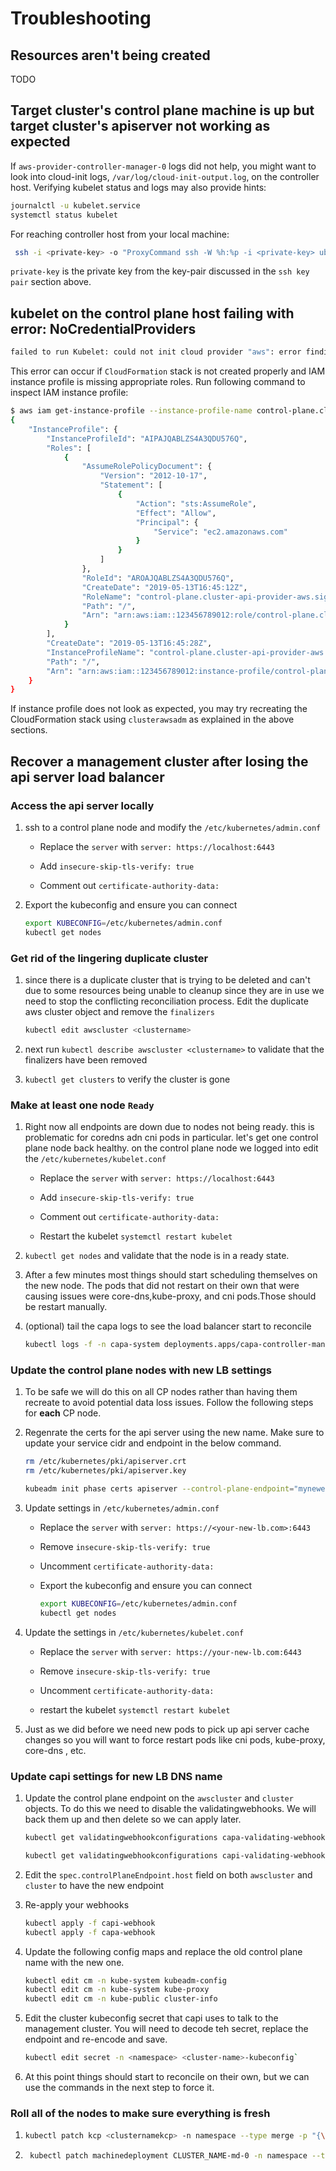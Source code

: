 # Troubleshooting

## Resources aren't being created

TODO

## Target cluster's control plane machine is up but target cluster's apiserver not working as expected

If `aws-provider-controller-manager-0` logs did not help, you might want to look into cloud-init logs, `/var/log/cloud-init-output.log`, on the controller host.
Verifying kubelet status and logs may also provide hints:
```bash
journalctl -u kubelet.service
systemctl status kubelet
```
For reaching controller host from your local machine:
```bash
 ssh -i <private-key> -o "ProxyCommand ssh -W %h:%p -i <private-key> ubuntu@<bastion-IP>" ubuntu@<controller-host-IP>
 ```

`private-key` is the private key from the key-pair discussed in the `ssh key pair` section above.

## kubelet on the control plane host failing with error: NoCredentialProviders
```bash
failed to run Kubelet: could not init cloud provider "aws": error finding instance i-0c276f2a1f1c617b2: "error listing AWS instances: \"NoCredentialProviders: no valid providers in chain. Deprecated.\\n\\tFor verbose messaging see aws.Config.CredentialsChainVerboseErrors\""
```
This error can occur if `CloudFormation` stack is not created properly and IAM instance profile is missing appropriate roles. Run following command to inspect IAM instance profile:
```bash
$ aws iam get-instance-profile --instance-profile-name control-plane.cluster-api-provider-aws.sigs.k8s.io --output json
{
    "InstanceProfile": {
        "InstanceProfileId": "AIPAJQABLZS4A3QDU576Q",
        "Roles": [
            {
                "AssumeRolePolicyDocument": {
                    "Version": "2012-10-17",
                    "Statement": [
                        {
                            "Action": "sts:AssumeRole",
                            "Effect": "Allow",
                            "Principal": {
                                "Service": "ec2.amazonaws.com"
                            }
                        }
                    ]
                },
                "RoleId": "AROAJQABLZS4A3QDU576Q",
                "CreateDate": "2019-05-13T16:45:12Z",
                "RoleName": "control-plane.cluster-api-provider-aws.sigs.k8s.io",
                "Path": "/",
                "Arn": "arn:aws:iam::123456789012:role/control-plane.cluster-api-provider-aws.sigs.k8s.io"
            }
        ],
        "CreateDate": "2019-05-13T16:45:28Z",
        "InstanceProfileName": "control-plane.cluster-api-provider-aws.sigs.k8s.io",
        "Path": "/",
        "Arn": "arn:aws:iam::123456789012:instance-profile/control-plane.cluster-api-provider-aws.sigs.k8s.io"
    }
}

```
If instance profile does not look as expected, you may try recreating the CloudFormation stack using `clusterawsadm` as explained in the above sections.


## Recover a management cluster after losing the api server load balancer

### **Access the api server locally**

1. ssh to a control plane node and modify the `/etc/kubernetes/admin.conf`

    * Replace the `server` with `server: https://localhost:6443`

    * Add `insecure-skip-tls-verify: true`

    * Comment out `certificate-authority-data:`

2. Export the kubeconfig and ensure you can connect

    ```bash
    export KUBECONFIG=/etc/kubernetes/admin.conf
    kubectl get nodes
    ```


### **Get rid of the lingering duplicate cluster**

1. since there is a duplicate cluster that is trying to be deleted and can't due to some resources being unable to cleanup since they are in use we need to stop the conflicting reconciliation process. Edit the duplicate aws cluster object and remove the `finalizers`

    ```bash
    kubectl edit awscluster <clustername>
    ```
2. next run `kubectl describe awscluster <clustername>` to validate that the finalizers have been removed

3. `kubectl get clusters` to verify the cluster is gone


### **Make at least one node `Ready`**

1. Right now all endpoints are down due to nodes not being ready. this is problematic for coredns adn cni pods in particular. let's get one control plane node back healthy. on the control plane node we logged into edit the `/etc/kubernetes/kubelet.conf`

    * Replace the `server` with `server: https://localhost:6443`

    * Add `insecure-skip-tls-verify: true`

    * Comment out `certificate-authority-data:`

    * Restart the kubelet `systemctl restart kubelet`

2. `kubectl get nodes` and validate that the node is in a  ready state.
3. After a few minutes most things should start scheduling themselves on the new node. The pods that did not restart on their own that were causing issues were core-dns,kube-proxy, and cni pods.Those should be restart manually.
4. (optional) tail the capa logs to see the load balancer start to reconcile

    ```bash
    kubectl logs -f -n capa-system deployments.apps/capa-controller-manager`
    ```

### **Update the control plane nodes with new LB settings**

1. To be safe we will do this on all CP nodes rather than having them recreate to avoid potential data loss issues. Follow the following steps for **each** CP node.

2. Regenrate the certs for the api server using the new name. Make sure to update your service cidr and endpoint in the below command.

    ```bash
    rm /etc/kubernetes/pki/apiserver.crt
    rm /etc/kubernetes/pki/apiserver.key

    kubeadm init phase certs apiserver --control-plane-endpoint="mynewendpoint.com" --service-cidr=100.64.0.0/13 -v10
    ```

3. Update settings in `/etc/kubernetes/admin.conf`

    * Replace the `server` with `server: https://<your-new-lb.com>:6443`
    
    * Remove `insecure-skip-tls-verify: true`

    * Uncomment `certificate-authority-data:`

    * Export the kubeconfig and ensure you can connect 

        ```bash
        export KUBECONFIG=/etc/kubernetes/admin.conf
        kubectl get nodes
        ```

4. Update the settings in `/etc/kubernetes/kubelet.conf`

    * Replace the `server` with `server: https://your-new-lb.com:6443`

    * Remove `insecure-skip-tls-verify: true`

    * Uncomment `certificate-authority-data:`

    * restart the kubelet `systemctl restart kubelet`

5. Just as we did before we need new pods to pick up api server cache changes so  you will want to force restart pods like cni pods, kube-proxy, core-dns , etc.

### Update capi settings for new LB DNS name

1. Update the control plane endpoint on the `awscluster` and `cluster` objects. To do this we need to disable the validatingwebhooks. We will back them up and then delete so we can apply later.

    ```bash
    kubectl get validatingwebhookconfigurations capa-validating-webhook-configuration -o yaml > capa-webhook && kubectl delete validatingwebhookconfigurations capa-validating-webhook-configuration

    kubectl get validatingwebhookconfigurations capi-validating-webhook-configuration -o yaml > capi-webhook && kubectl delete validatingwebhookconfigurations capi-validating-webhook-configuration
    ```

2. Edit the `spec.controlPlaneEndpoint.host` field on both `awscluster` and `cluster` to have the new endpoint

3. Re-apply your webhooks

    ```bash
    kubectl apply -f capi-webhook
    kubectl apply -f capa-webhook
    ```


4. Update the following config maps and replace the old control plane name with the new one.

    ```bash
    kubectl edit cm -n kube-system kubeadm-config
    kubectl edit cm -n kube-system kube-proxy
    kubectl edit cm -n kube-public cluster-info
    ```

5. Edit the cluster kubeconfig secret that capi uses to talk to the management cluster. You will need to decode teh secret, replace the endpoint and re-encode and save.

    ```bash
    kubectl edit secret -n <namespace> <cluster-name>-kubeconfig`
    ```
6. At this point things should start to reconcile on their own, but we can use the commands in the next step to force it. 


### Roll all of the nodes to make sure everything is fresh


1. 
   ```bash
   kubectl patch kcp <clusternamekcp> -n namespace --type merge -p "{\"spec\":{\"rolloutAfter\":\"`date +'%Y-%m-%dT%TZ'`\"}}"
   ```
   
2. ```bash
    kubectl patch machinedeployment CLUSTER_NAME-md-0 -n namespace --type merge -p "{\"spec\":{\"template\":{\"metadata\":{\"annotations\":{\"date\":\"`date +'%s'`\"}}}}}"
    ```